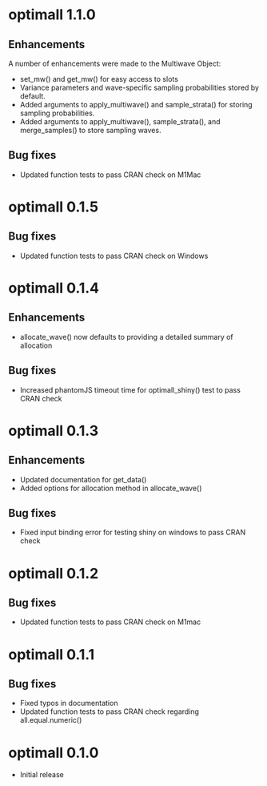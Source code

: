 # optimall 1.1.0

## Enhancements

A number of enhancements were made to the Multiwave Object:

- set_mw() and get_mw() for easy access to slots
- Variance parameters and wave-specific sampling probabilities stored by default.
- Added arguments to apply_multiwave() and sample_strata() for storing sampling probabilities.
- Added arguments to apply_multiwave(), sample_strata(), and merge_samples() to store sampling waves.


## Bug fixes

- Updated function tests to pass CRAN check on M1Mac

# optimall 0.1.5

## Bug fixes

- Updated function tests to pass CRAN check on Windows

# optimall 0.1.4

## Enhancements

- allocate_wave() now defaults to providing a detailed summary of allocation

## Bug fixes

- Increased phantomJS timeout time for optimall_shiny() test to pass CRAN check

# optimall 0.1.3

## Enhancements

- Updated documentation for get_data()
- Added options for allocation method in allocate_wave()

## Bug fixes

- Fixed input binding error for testing shiny on windows to pass CRAN check

# optimall 0.1.2

## Bug fixes

- Updated function tests to pass CRAN check on M1mac

# optimall 0.1.1

## Bug fixes

- Fixed typos in documentation
- Updated function tests to pass CRAN check regarding all.equal.numeric()

# optimall 0.1.0

* Initial release
